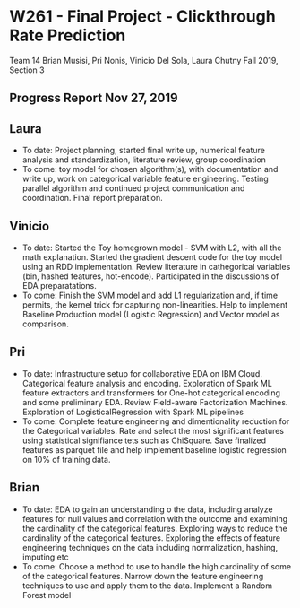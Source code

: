 # W261 - Final Project - Clickthrough Rate Prediction

Team 14
Brian Musisi, Pri Nonis, Vinicio Del Sola, Laura Chutny
Fall 2019, Section 3

## Progress Report Nov 27, 2019

## Laura
- To date: Project planning, started final write up, numerical feature analysis and standardization, literature review, group coordination
- To come: toy model for chosen algorithm(s), with documentation and write up, work on categorical variable feature engineering. Testing parallel algorithm and continued project communication and coordination. Final report preparation.

## Vinicio
- To date: Started the Toy homegrown model - SVM with L2, with all the math explanation. Started the gradient descent code for the toy model using an RDD implementation. Review literature in cathegorical variables (bin, hashed features, hot-encode). Participated in the discussions of EDA preparatations.
- To come: Finish the SVM model and add L1 regularization and, if time permits, the kernel trick for capturing non-linearities. Help to implement Baseline Production model (Logistic Regression) and Vector model as comparison.

## Pri
- To date: Infrastructure setup for collaborative EDA on IBM Cloud. Categorical feature analysis and encoding. Exploration of Spark ML feature extractors and transformers for One-hot categorical encoding and some preliminary EDA. Review Field-aware Factorization Machines. Exploration of LogisticalRegression with Spark ML pipelines
- To come: Complete feature engineering and dimentionality reduction for the Categorical variables. Rate and select the most significant features using statistical signifiance tets such as ChiSquare. Save finalized features as parquet file and help implement baseline logistic regression on 10% of training data.

## Brian
- To date: EDA to gain an understanding o the data, including analyze features for null values and correlation with the outcome and examining the cardinality of the categorical features. Exploring ways to reduce the cardinality of the categorical features. Exploring the effects of feature engineering techniques on the data including normalization, hashing, imputing etc
- To come: Choose a method to use to handle the high cardinality of some of the categorical features. Narrow down the feature engineering techniques to use and apply them to the data. Implement a Random Forest model
